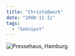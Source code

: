 ```yaml
---
title: "Christo@work"
date: "2008-11-11"
tags:
  - "Geknipst"
---
```


![Pressehaus, Hamburg.](/img/codecandies/img_0173.jpg)

